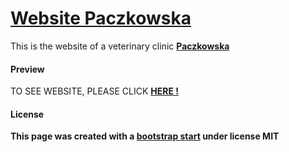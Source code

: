 # [Website Paczkowska](https://marcinszumowski.github.io/WWW-Paczkowska/)
This is the website of a veterinary clinic [**Paczkowska**](https://marcinszumowski.github.io/WWW-Paczkowska/)

#### Preview
TO SEE WEBSITE, PLEASE CLICK [**HERE !**](https://marcinszumowski.github.io/WWW-Paczkowska/)

#### License
**This page was created with a [bootstrap start](https://github.com/BlackrockDigital/startbootstrap-agency) under license MIT**